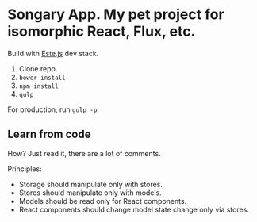 # Songary App. My pet project for isomorphic React, Flux, etc.

Build with [Este.js](https://github.com/steida/este) dev stack.

1. Clone repo.
2. ```bower install```
3. ```npm install```
4. ```gulp```

For production, run ```gulp -p```

## Learn from code

How? Just read it, there are a lot of comments. 

Principles:
  - Storage should manipulate only with stores.
  - Stores should manipulate only with models.
  - Models should be read only for React components.
  - React components should change model state change only via stores.
  
  
